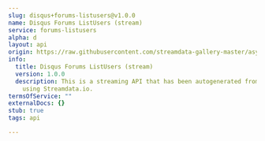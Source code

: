 ```yaml
---
slug: disqus+forums-listusers@v1.0.0
name: Disqus Forums ListUsers (stream)
service: forums-listusers
alpha: d
layout: api
origin: https://raw.githubusercontent.com/streamdata-gallery-master/asyncapi/master/_listings/disqus/disqus-forums-listusers-stream-async.md
info:
  title: Disqus Forums ListUsers (stream)
  version: 1.0.0
  description: This is a streaming API that has been autogenerated from the Disqus
    using Streamdata.io.
termsOfService: ""
externalDocs: {}
stub: true
tags: api

---
```

